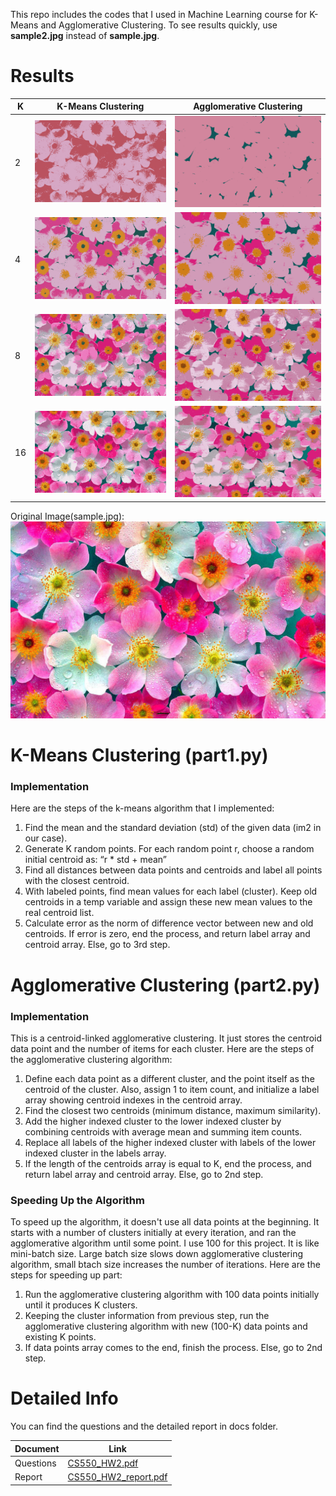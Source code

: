 This repo includes the codes that I used in Machine Learning course for K-Means and Agglomerative Clustering. To see results quickly, use **sample2.jpg** instead of **sample.jpg**.

# Results

| K   | K-Means Clustering                | Agglomerative Clustering       |
| --- | --------------------------------- | ------------------------------ |
| 2   | ![kmeans_2_clusters.png][k2res]   | ![agg_2_clusters.png][a2res]   |
| 4   | ![kmeans_4_clusters.png][k4res]   | ![agg_4_clusters.png][a4res]   |
| 8   | ![kmeans_8_clusters.png][k8res]   | ![agg_8_clusters.png][a8res]   |
| 16  | ![kmeans_16_clusters.png][k16res] | ![agg_16_clusters.png][a16res] |

Original Image(sample.jpg):
![sample.jpg][samplejpg]

# K-Means Clustering (part1.py)

### Implementation

Here are the steps of the k-means algorithm that I implemented:

1. Find the mean and the standard deviation (std) of the given data (im2 in our case).
2. Generate K random points. For each random point r, choose a random initial centroid as: “r \* std + mean”
3. Find all distances between data points and centroids and label all points with the closest centroid.
4. With labeled points, find mean values for each label (cluster). Keep old centroids in a temp variable and assign these new mean values to the real centroid list.
5. Calculate error as the norm of difference vector between new and old centroids. If error is zero, end the process, and return label array and centroid array. Else, go to 3rd step.

# Agglomerative Clustering (part2.py)

### Implementation

This is a centroid-linked agglomerative clustering. It just stores the centroid data point and the number of items for each cluster. Here are the steps of the agglomerative clustering algorithm:

1. Define each data point as a different cluster, and the point itself as the centroid of the cluster. Also, assign 1 to item count, and initialize a label array showing centroid indexes in the centroid array.
2. Find the closest two centroids (minimum distance, maximum similarity).
3. Add the higher indexed cluster to the lower indexed cluster by combining centroids with average mean and summing item counts.
4. Replace all labels of the higher indexed cluster with labels of the lower indexed cluster in the labels array.
5. If the length of the centroids array is equal to K, end the process, and return label array and centroid array. Else, go to 2nd step.

### Speeding Up the Algorithm

To speed up the algorithm, it doesn't use all data points at the beginning. It starts with a number of clusters initially at every iteration, and ran the agglomerative algorithm until some point. I use 100 for this project. It is like mini-batch size. Large batch size slows down agglomerative clustering algorithm, small btach size increases the number of iterations. Here are the steps for speeding up part:

1. Run the agglomerative clustering algorithm with 100 data points initially until it produces K clusters.
2. Keeping the cluster information from previous step, run the agglomerative clustering algorithm with new (100-K) data points and existing K points.
3. If data points array comes to the end, finish the process. Else, go to 2nd step.

# Detailed Info

You can find the questions and the detailed report in docs folder.

| Document  | Link                         |
| --------- | ---------------------------- |
| Questions | [CS550_HW2.pdf][docq]        |
| Report    | [CS550_HW2_report.pdf][docr] |

[samplejpg]: https://github.com/hacetin/cluster/blob/master/sample/sample.jpg?raw=true
[k2res]: https://github.com/hacetin/cluster/blob/master/result/kmeans_2_clusters.png?raw=true
[k4res]: https://github.com/hacetin/cluster/blob/master/result/kmeans_4_clusters.png?raw=true
[k8res]: https://github.com/hacetin/cluster/blob/master/result/kmeans_8_clusters.png?raw=true
[k16res]: https://github.com/hacetin/cluster/blob/master/result/kmeans_16_clusters.png?raw=true
[a2res]: https://github.com/hacetin/cluster/blob/master/result/agg_2_clusters.png?raw=true
[a4res]: https://github.com/hacetin/cluster/blob/master/result/agg_4_clusters.png?raw=true
[a8res]: https://github.com/hacetin/cluster/blob/master/result/agg_8_clusters.png?raw=true
[a16res]: https://github.com/hacetin/cluster/blob/master/result/agg_16_clusters.png?raw=true
[docq]: https://github.com/hacetin/cluster/blob/master/docs/CS550_HW2.pdf
[docr]: https://github.com/hacetin/cluster/blob/master/docs/CS550_HW2_report.pdf
